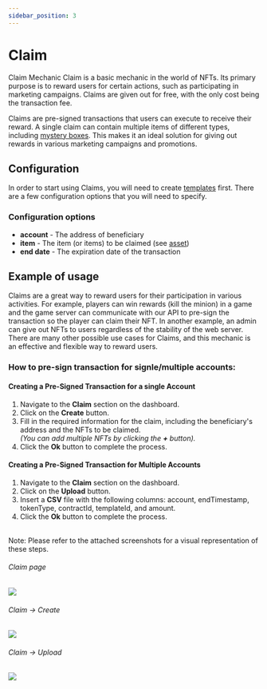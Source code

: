 ```yaml
---
sidebar_position: 3
---
```


# Claim

Claim Mechanic Claim is a basic mechanic in the world of NFTs. 
Its primary purpose is to reward users for certain actions, such as participating in marketing campaigns. Claims are given out for free, with the only cost being the transaction fee.

Claims are pre-signed transactions that users can execute to receive their reward. 
A single claim can contain multiple items of different types, including [mystery boxes](/admin/hierarchy/mystery/box). This makes it an ideal solution for giving out rewards in various marketing campaigns and promotions.

## Configuration

In order to start using Claims, you will need to create [templates](/admin/hierarchy/ERC721/template/) first. 
There are a few configuration options that you will need to specify. 

### Configuration options

- **account** - The address of beneficiary
- **item** - The item (or items) to be claimed (see [asset](/admin/miscellaneous/asset/))
- **end date** - The expiration date of the transaction

## Example of usage

Claims are a great way to reward users for their participation in various activities. For example, 
players can win rewards (kill the minion) in a game and the game server can communicate with our API to pre-sign the transaction so the player can claim their NFT. In another example, an admin can give out NFTs to users regardless of the stability of the web server. There are many other possible use cases for Claims, and this mechanic is an effective and flexible way to reward users.

### How to pre-sign transaction for signle/multiple accounts:

#### Creating a Pre-Signed Transaction for a single Account

1. Navigate to the **Claim** section on the dashboard.
2. Click on the **Create** button.
3. Fill in the required information for the claim, including the beneficiary's address and the NFTs to be claimed. <br/>*(You can add multiple NFTs by clicking the **+** button).*
4. Click the **Ok** button to complete the process.

#### Creating a Pre-Signed Transaction for Multiple Accounts

1. Navigate to the **Claim** section on the dashboard.
2. Click on the **Upload** button.
3. Insert a **CSV** file with the following columns: account, endTimestamp, tokenType, contractId, templateId, and amount.
4. Click the **Ok** button to complete the process.

<br/>Note: Please refer to the attached screenshots for a visual representation of these steps. <br/>


###### Claim page
![](/img/claim_actions.jpeg)

###### Claim -> Create
![](/img/claim_create.jpeg)

###### Claim -> Upload
![](/img/claim_upload.jpeg)